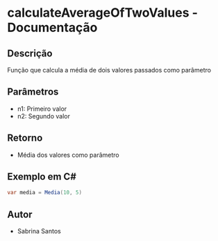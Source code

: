 # calculateAverageOfTwoValues - Documentação
 
## Descrição

Função que calcula a média de dois valores passados como parâmetro

## Parâmetros

- n1: Primeiro valor
- n2: Segundo valor

## Retorno

- Média dos valores como parâmetro

## Exemplo em C#

```csharp
var media = Media(10, 5)
```

## Autor

- Sabrina Santos